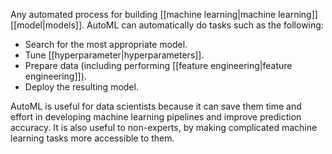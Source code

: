 
Any automated process for building [[machine learning|machine learning]]
[[model|models]]. AutoML can automatically do tasks such as the following:

<ul>
<li>Search for the most appropriate model.</li>
<li>Tune [[hyperparameter|hyperparameters]].</li>
<li>Prepare data (including performing
[[feature engineering|feature engineering]]).</li>
<li>Deploy the resulting model.</li>
</ul>

AutoML is useful for data scientists because it can save them time and
effort in developing machine learning pipelines and improve prediction
accuracy. It is also useful to non-experts, by making complicated
machine learning tasks more accessible to them.



